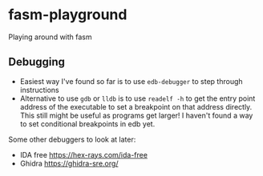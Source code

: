 # fasm-playground
Playing around with fasm

## Debugging
- Easiest way I've found so far is to use `edb-debugger` to step through instructions
- Alternative to use `gdb` or `lldb` is to use `readelf -h` to get the entry point address of the executable to set a breakpoint on that address directly. This still might be useful as programs get larger! I haven't found a way to set conditional breakpoints in edb yet. 

Some other debuggers to look at later:
- IDA free https://hex-rays.com/ida-free
- Ghidra https://ghidra-sre.org/
